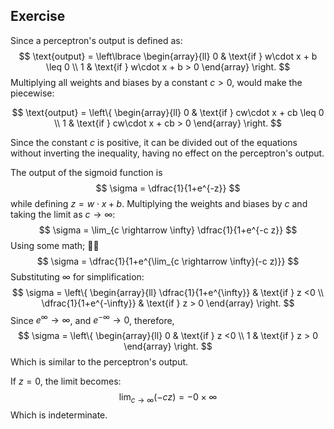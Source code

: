 ## Exercise 

 Since a perceptron's output is defined as:
   $$
   \text{output} = \left\lbrace
   \begin{array}{ll} 
   0 & \text{if } w\cdot x + b \leq 0 \\ 
   1 & \text{if } w\cdot x + b > 0 
   \end{array} 
   \right. 
   $$
   Multiplying all weights and biases by a constant $c > 0$, would make the piecewise:

   $$
   \text{output} = \left\{ 
   \begin{array}{ll} 
   0 & \text{if } cw\cdot x + cb \leq 0 \\ 
   1 & \text{if } cw\cdot x + cb > 0 
   \end{array} 
   \right. 
   $$

   Since the constant $c$ is positive, it can be divided out of the equations without inverting the inequality, having no effect on the perceptron's output.

 The output of the sigmoid function is 
   $$
   \sigma = \dfrac{1}{1+e^{-z}}
   $$
   while defining $z = w \cdot x + b$.
   Multiplying the weights and biases by $c$ and taking the limit as $c \rightarrow \infty$:
   $$
   \sigma = \lim_{c \rightarrow \infty} \dfrac{1}{1+e^{-c z}}
   $$
   Using some math; 🤷‍♂️
   $$
   \sigma = \dfrac{1}{1+e^{\lim_{c \rightarrow \infty}(-c z)}}
   $$
   Substituting $\infty$ for simplification:
   $$
   \sigma = \left\{ 
   \begin{array}{ll} 
   \dfrac{1}{1+e^{\infty}} & \text{if } z <0 \\ 
   \dfrac{1}{1+e^{-\infty}} & \text{if } z > 0 
   \end{array} 
   \right.
   $$
   Since $e^\infty \rightarrow \infty$, and $e^{-\infty} \rightarrow 0$, therefore,
   $$
   \sigma = \left\{ 
   \begin{array}{ll} 
   0 & \text{if } z <0 \\ 
   1 & \text{if } z > 0 
   \end{array} 
   \right.
   $$ 
   Which is similar to the perceptron's output.

   If $z = 0$, the limit becomes:
   $$
   \lim_{c \rightarrow \infty}(-c z) = - 0 \times \infty
   $$
   Which is indeterminate.
